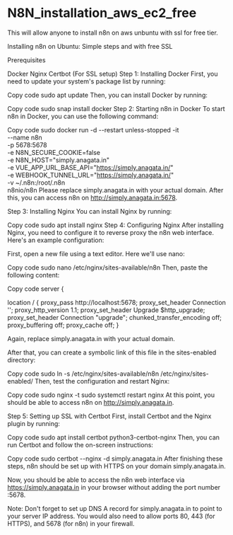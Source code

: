 # N8N_installation_aws_ec2_free
This will allow anyone to install n8n on aws unbuntu with ssl for free tier.



Installing n8n on Ubuntu: Simple steps and with free SSL

Prerequisites

Docker
Nginx
Certbot (For SSL setup)
Step 1: Installing Docker
First, you need to update your system's package list by running:


Copy code
sudo apt update
Then, you can install Docker by running:


Copy code
sudo snap install docker
Step 2: Starting n8n in Docker
To start n8n in Docker, you can use the following command:


Copy code
sudo docker run -d --restart unless-stopped -it \
--name n8n \
-p 5678:5678 \
-e N8N_SECURE_COOKIE=false \
-e N8N_HOST="simply.anagata.in" \
-e VUE_APP_URL_BASE_API="https://simply.anagata.in/" \
-e WEBHOOK_TUNNEL_URL="https://simply.anagata.in/" \
-v ~/.n8n:/root/.n8n \
n8nio/n8n
Please replace simply.anagata.in with your actual domain. After this, you can access n8n on http://simply.anagata.in:5678.

Step 3: Installing Nginx
You can install Nginx by running:


Copy code
sudo apt install nginx
Step 4: Configuring Nginx
After installing Nginx, you need to configure it to reverse proxy the n8n web interface. Here's an example configuration:

First, open a new file using a text editor. Here we'll use nano:


Copy code
sudo nano /etc/nginx/sites-available/n8n
Then, paste the following content:


Copy code
server {


location / {
        proxy_pass http://localhost:5678;
        proxy_set_header Connection '';
        proxy_http_version 1.1;
proxy_set_header Upgrade $http_upgrade;
proxy_set_header Connection "upgrade";
        chunked_transfer_encoding off;
        proxy_buffering off;
        proxy_cache off;
       }

   Again, replace simply.anagata.in with your actual domain.

After that, you can create a symbolic link of this file in the sites-enabled directory:


Copy code
sudo ln -s /etc/nginx/sites-available/n8n /etc/nginx/sites-enabled/
Then, test the configuration and restart Nginx:


Copy code
sudo nginx -t
sudo systemctl restart nginx
At this point, you should be able to access n8n on http://simply.anagata.in.

Step 5: Setting up SSL with Certbot
First, install Certbot and the Nginx plugin by running:


Copy code
sudo apt install certbot python3-certbot-nginx
Then, you can run Certbot and follow the on-screen instructions:


Copy code
sudo certbot --nginx -d simply.anagata.in
After finishing these steps, n8n should be set up with HTTPS on your domain simply.anagata.in.

Now, you should be able to access the n8n web interface via https://simply.anagata.in in your browser without adding the port number :5678.

Note: Don't forget to set up DNS A record for simply.anagata.in to point to your server IP address. You would also need to allow ports 80, 443 (for HTTPS), and 5678 (for n8n) in your firewall.



